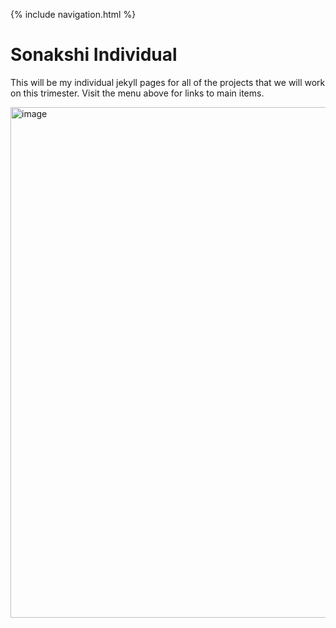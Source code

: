 
{% include navigation.html %}

# Sonakshi Individual 

This will be my individual jekyll pages for all of the  projects that we will work on this trimester. Visit the menu above for links to main items. 

<img width="817" alt="image" src="https://user-images.githubusercontent.com/32502327/157549428-2bab682a-9a2d-475c-88b5-99011a9dfe25.png">

